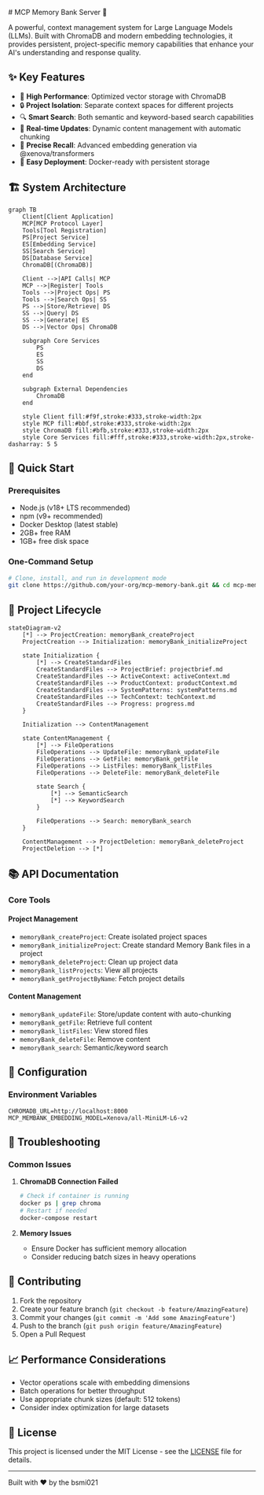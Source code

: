 ﻿﻿# MCP Memory Bank Server 🧠

A powerful, context management system for Large Language Models (LLMs). Built with ChromaDB and modern embedding technologies, it provides persistent, project-specific memory capabilities that enhance your AI's understanding and response quality.

## ✨ Key Features

- 🚀 **High Performance**: Optimized vector storage with ChromaDB
- 🔒 **Project Isolation**: Separate context spaces for different projects
- 🔍 **Smart Search**: Both semantic and keyword-based search capabilities
- 🔄 **Real-time Updates**: Dynamic content management with automatic chunking
- 🎯 **Precise Recall**: Advanced embedding generation via @xenova/transformers
- 🐳 **Easy Deployment**: Docker-ready with persistent storage

## 🏗️ System Architecture

```mermaid
graph TB
    Client[Client Application]
    MCP[MCP Protocol Layer]
    Tools[Tool Registration]
    PS[Project Service]
    ES[Embedding Service]
    SS[Search Service]
    DS[Database Service]
    ChromaDB[(ChromaDB)]
    
    Client -->|API Calls| MCP
    MCP -->|Register| Tools
    Tools -->|Project Ops| PS
    Tools -->|Search Ops| SS
    PS -->|Store/Retrieve| DS
    SS -->|Query| DS
    SS -->|Generate| ES
    DS -->|Vector Ops| ChromaDB
    
    subgraph Core Services
        PS
        ES
        SS
        DS
    end
    
    subgraph External Dependencies
        ChromaDB
    end
    
    style Client fill:#f9f,stroke:#333,stroke-width:2px
    style MCP fill:#bbf,stroke:#333,stroke-width:2px
    style ChromaDB fill:#bfb,stroke:#333,stroke-width:2px
    style Core Services fill:#fff,stroke:#333,stroke-width:2px,stroke-dasharray: 5 5
```

## 🚀 Quick Start

### Prerequisites

- Node.js (v18+ LTS recommended)
- npm (v9+ recommended)
- Docker Desktop (latest stable)
- 2GB+ free RAM
- 1GB+ free disk space

### One-Command Setup

```bash
# Clone, install, and run in development mode
git clone https://github.com/your-org/mcp-memory-bank.git && cd mcp-memory-bank && npm install && docker-compose up -d && npm run dev
```

## 🔄 Project Lifecycle

```mermaid
stateDiagram-v2
    [*] --> ProjectCreation: memoryBank_createProject
    ProjectCreation --> Initialization: memoryBank_initializeProject
    
    state Initialization {
        [*] --> CreateStandardFiles
        CreateStandardFiles --> ProjectBrief: projectbrief.md
        CreateStandardFiles --> ActiveContext: activeContext.md
        CreateStandardFiles --> ProductContext: productContext.md
        CreateStandardFiles --> SystemPatterns: systemPatterns.md
        CreateStandardFiles --> TechContext: techContext.md
        CreateStandardFiles --> Progress: progress.md
    }
    
    Initialization --> ContentManagement
    
    state ContentManagement {
        [*] --> FileOperations
        FileOperations --> UpdateFile: memoryBank_updateFile
        FileOperations --> GetFile: memoryBank_getFile
        FileOperations --> ListFiles: memoryBank_listFiles
        FileOperations --> DeleteFile: memoryBank_deleteFile
        
        state Search {
            [*] --> SemanticSearch
            [*] --> KeywordSearch
        }
        
        FileOperations --> Search: memoryBank_search
    }
    
    ContentManagement --> ProjectDeletion: memoryBank_deleteProject
    ProjectDeletion --> [*]
```

## 📚 API Documentation

### Core Tools

#### Project Management

- `memoryBank_createProject`: Create isolated project spaces
- `memoryBank_initializeProject`: Create standard Memory Bank files in a project
- `memoryBank_deleteProject`: Clean up project data
- `memoryBank_listProjects`: View all projects
- `memoryBank_getProjectByName`: Fetch project details

#### Content Management

- `memoryBank_updateFile`: Store/update content with auto-chunking
- `memoryBank_getFile`: Retrieve full content
- `memoryBank_listFiles`: View stored files
- `memoryBank_deleteFile`: Remove content
- `memoryBank_search`: Semantic/keyword search

## 🔧 Configuration

### Environment Variables

```env
CHROMADB_URL=http://localhost:8000
MCP_MEMBANK_EMBEDDING_MODEL=Xenova/all-MiniLM-L6-v2
```

## 🐛 Troubleshooting

### Common Issues

1. **ChromaDB Connection Failed**

   ```bash
   # Check if container is running
   docker ps | grep chroma
   # Restart if needed
   docker-compose restart
   ```

2. **Memory Issues**
   - Ensure Docker has sufficient memory allocation
   - Consider reducing batch sizes in heavy operations

## 🤝 Contributing

1. Fork the repository
2. Create your feature branch (`git checkout -b feature/AmazingFeature`)
3. Commit your changes (`git commit -m 'Add some AmazingFeature'`)
4. Push to the branch (`git push origin feature/AmazingFeature`)
5. Open a Pull Request

## 📈 Performance Considerations

- Vector operations scale with embedding dimensions
- Batch operations for better throughput
- Use appropriate chunk sizes (default: 512 tokens)
- Consider index optimization for large datasets

## 📄 License

This project is licensed under the MIT License - see the [LICENSE](LICENSE) file for details.

---
Built with ❤️ by the bsmi021
